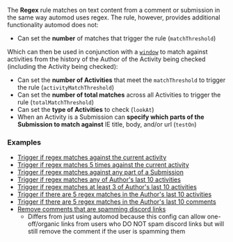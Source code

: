 The **Regex** rule matches on text content from a comment or submission in the same way automod uses regex. The rule, however, provides additional functionality automod does not:

* Can set the **number** of matches that trigger the rule (`matchThreshold`)

Which can then be used in conjunction with a [`window`](https://github.com/FoxxMD/context-mod/blob/master/docs/activitiesWindow.md) to match against activities from the history of the Author of the Activity being checked (including the Activity being checked):

* Can set the **number of Activities** that meet the `matchThreshold` to trigger the rule (`activityMatchThreshold`)
* Can set the **number of total matches** across all Activities to trigger the rule (`totalMatchThreshold`)
* Can set the **type of Activities** to check (`lookAt`)
* When an Activity is a Submission can **specify which parts of the Submission to match against** IE title, body, and/or url (`testOn`)

### Examples

* [Trigger if regex matches against the current activity](/docs/examples/regex/matchAnyCurrentActivity.json5)
* [Trigger if regex matches 5 times against the current activity](/docs/examples/regex/matchThresholdCurrentActivity.json5)
* [Trigger if regex matches against any part of a Submission](/docs/examples/regex/matchSubmissionParts.json5)
* [Trigger if regex matches any of Author's last 10 activities](/docs/examples/regex/matchHistoryActivity.json5)
* [Trigger if regex matches at least 3 of Author's last 10 activities](/docs/examples/regex/matchActivityThresholdHistory.json5)
* [Trigger if there are 5 regex matches in the Author's last 10 activities](/docs/examples/regex/matchTotalHistoryActivity.json5)
* [Trigger if there are 5 regex matches in the Author's last 10 comments](/docs/examples/regex/matchSubsetHistoryActivity.json5)
* [Remove comments that are spamming discord links](/docs/examples/regex/removeDiscordSpam.json5)
  * Differs from just using automod because this config can allow one-off/organic links from users who DO NOT spam discord links but will still remove the comment if the user is spamming them
